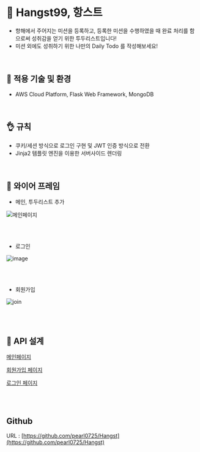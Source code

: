 # 📝 Hangst99, 항스트


- 항해에서 주어지는 미션을 등록하고, 등록한 미션을 수행하였을 때 완료 처리를 함으로써 성취감을 얻기 위한 투두리스트입니다!
- 미션 외에도 성취하기 위한 나만의 Daily Todo 를 작성해보세요!

<br>

   
## 🧐 적용 기술 및 환경


- AWS Cloud Platform, Flask Web Framework, MongoDB   
<br>


## 👌 규칙


- 쿠키/세션 방식으로 로그인 구현 및 JWT 인증 방식으로 전환
- Jinja2 템플릿 엔진을 이용한 서버사이드 렌더링   

<br>

## 📕 와이어 프레임


- 메인, 투두리스트 추가

![메인페이지](https://user-images.githubusercontent.com/67486916/109515300-47c59880-7aea-11eb-81f6-a4e60011062f.png)

<br>
<br>
   
- 로그인

![image](https://user-images.githubusercontent.com/67486916/110013645-389e4f00-7d65-11eb-8642-5a673ec4e942.png)

<br>
<br>

- 회원가입

![join](https://user-images.githubusercontent.com/67486916/109515418-63c93a00-7aea-11eb-8f92-cbdda3460830.png)

<br>   
<br>

## 📜 API 설계



[메인페이지](https://www.notion.so/60002d1104e54ebeba4dd1a869440d07)

[회원가입 페이지](https://www.notion.so/075a3dbdbbf440c690277a6cc5c1e3df)

[로그인 페이지](https://www.notion.so/0192fdf66f9d4c85bb280c4b101900cf)
   

<br>
<br>

## Github

URL : [https://github.com/pearl0725/Hangst](https://github.com/pearl0725/Hangst)
